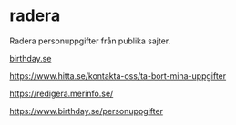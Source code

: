 # radera
Radera personuppgifter från publika sajter.

[birthday.se](https://www.birthday.se/personuppgifter)


https://www.hitta.se/kontakta-oss/ta-bort-mina-uppgifter

https://redigera.merinfo.se/

https://www.birthday.se/personuppgifter
